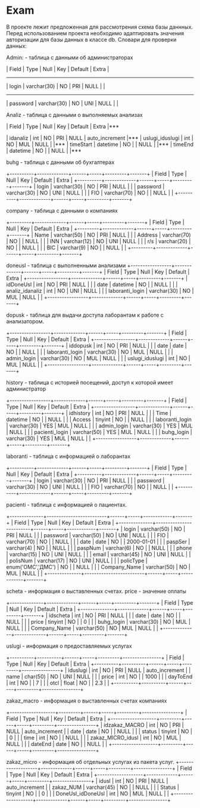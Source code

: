 # Exam
В проекте лежит предложенная для рассмотрения схема базы даннных.
Перед использованием проекта необходимо адаптировать значения авторизации для базы данных
в классе db.
Словари для проверки данных: 

Admin: - таблица с данными об администраторах


| Field    | Type        | Null | Key | Default | Extra |
***
| login    | varchar(30) | NO   | PRI | NULL    |       |
***
| password | varchar(30) | NO   | UNI | NULL    |       |





Analiz - таблица с данными о выполняемых анализах 


| Field           | Type     | Null | Key | Default | Extra          |***

| idanaliz        | int      | NO   | PRI | NULL    | auto_increment |***
| uslugi_iduslugi | int      | NO   | MUL | NULL    |                |***
| timeStart       | datetime | NO   |     | NULL    |                |***
| timeEnd         | datetime | NO   |     | NULL    |                |***


buhg - таблица с данными об бухгалтерах

+----------+-------------+------+-----+---------+-------+
| Field    | Type        | Null | Key | Default | Extra |
+----------+-------------+------+-----+---------+-------+
| login    | varchar(30) | NO   | PRI | NULL    |       |
| password | varchar(30) | NO   | UNI | NULL    |       |
| FIO      | varchar(70) | NO   |     | NULL    |       |
+----------+-------------+------+-----+---------+-------+

company - таблица с данными о компаниях 

+---------+-------------+------+-----+---------+-------+
| Field   | Type        | Null | Key | Default | Extra |
+---------+-------------+------+-----+---------+-------+
| Name    | varchar(50) | NO   | PRI | NULL    |       |
| Address | varchar(70) | NO   |     | NULL    |       |
| INN     | varchar(12) | NO   | UNI | NULL    |       |
| r/s     | varchar(20) | NO   |     | NULL    |       |
| BIC     | varchar(9)  | NO   |     | NULL    |       |
+---------+-------------+------+-----+---------+-------+

doneusl - таблица с выполненными анализами 
+-----------------+-------------+------+-----+---------+-------+
| Field           | Type        | Null | Key | Default | Extra |
+-----------------+-------------+------+-----+---------+-------+
| idDoneUsl       | int         | NO   | PRI | NULL    |       |
| date            | datetime    | NO   |     | NULL    |       |
| analiz_idanaliz | int         | NO   | UNI | NULL    |       |
| laboranti_login | varchar(30) | NO   | MUL | NULL    |       |
+-----------------+-------------+------+-----+---------+-------+

dopusk - таблица для выдачи доступа лаборантам к работе с анализатором.

+-----------------+-------------+------+-----+---------+-------+
| Field           | Type        | Null | Key | Default | Extra |
+-----------------+-------------+------+-----+---------+-------+
| iddopusk        | int         | NO   | PRI | NULL    |       |
| date            | date        | NO   |     | NULL    |       |
| laboranti_login | varchar(30) | NO   | MUL | NULL    |       |
| admin_login     | varchar(30) | NO   | MUL | NULL    |       |
| uslugi_iduslugi | int         | NO   | MUL | NULL    |       |
+-----------------+-------------+------+-----+---------+-------+

history - таблица с историей посещений, доступ к которой имеет администратор 

+-----------------+-------------+------+-----+---------+-------+
| Field           | Type        | Null | Key | Default | Extra |
+-----------------+-------------+------+-----+---------+-------+
| idhistory       | int         | NO   | PRI | NULL    |       |
| Time            | datetime    | NO   |     | NULL    |       |
| Access          | tinyint     | NO   |     | NULL    |       |
| laboranti_login | varchar(30) | YES  | MUL | NULL    |       |
| admin_login     | varchar(30) | YES  | MUL | NULL    |       |
| pacienti_login  | varchar(50) | YES  | MUL | NULL    |       |
| buhg_login      | varchar(30) | YES  | MUL | NULL    |       |
+-----------------+-------------+------+-----+---------+-------+

laboranti - таблица с информацией о лаборантах

+----------+-------------+------+-----+---------+-------+
| Field    | Type        | Null | Key | Default | Extra |
+----------+-------------+------+-----+---------+-------+
| login    | varchar(30) | NO   | PRI | NULL    |       |
| password | varchar(30) | NO   | UNI | NULL    |       |
| FIO      | varchar(70) | NO   |     | NULL    |       |
+----------+-------------+------+-----+---------+-------+

pacienti - таблица с информацией о пациентах. 

+--------------+-------------------------+------+-----+------------+-------+
| Field        | Type                    | Null | Key | Default    | Extra |
+--------------+-------------------------+------+-----+------------+-------+
| login        | varchar(50)             | NO   | PRI | NULL       |       |
| password     | varchar(50)             | NO   | UNI | NULL       |       |
| FIO          | varchar(70)             | NO   |     | NULL       |       |
| date         | date                    | NO   |     | 2000-01-01 |       |
| paspSer      | varchar(4)              | NO   |     | NULL       |       |
| paspNum      | varchar(6)              | NO   |     | NULL       |       |
| phone        | varchar(15)             | NO   | UNI | NULL       |       |
| email        | varchar(45)             | NO   | UNI | NULL       |       |
| polisNum     | varchar(17)             | NO   | UNI | NULL       |       |
| policType    | enum('ОМС','ДМС')       | NO   |     | NULL       |       |
| Company_Name | varchar(50)             | NO   | MUL | NULL       |       |
+--------------+-------------------------+------+-----+------------+-------+

scheta - информация о выставленных счетах. price - значение оплаты

+--------------+-------------+------+-----+---------+-------+
| Field        | Type        | Null | Key | Default | Extra |
+--------------+-------------+------+-----+---------+-------+
| idscheta     | int         | NO   | PRI | NULL    |       |
| date         | date        | NO   |     | NULL    |       |
| price        | tinyint     | NO   |     | 0       |       |
| buhg_login   | varchar(30) | NO   | MUL | NULL    |       |
| Company_Name | varchar(50) | NO   | MUL | NULL    |       |
+--------------+-------------+------+-----+---------+-------+

uslugi - информация о предоставляемых услугах

+----------+----------+------+-----+---------+----------------+
| Field    | Type     | Null | Key | Default | Extra          |
+----------+----------+------+-----+---------+----------------+
| iduslugi | int      | NO   | PRI | NULL    | auto_increment |
| name     | char(50) | NO   | UNI | NULL    |                |
| price    | int      | NO   |     | 1000    |                |
| dayToEnd | int      | NO   |     | 7       |                |
| otcl     | float    | NO   |     | 2.3     |                |
+----------+----------+------+-----+---------+----------------+

zakaz_macro - информация о выставленных счетах компаниях 

+-------------------+---------+------+-----+---------+----------------+
| Field             | Type    | Null | Key | Default | Extra          |
+-------------------+---------+------+-----+---------+----------------+
| idzakaz_MACRO     | int     | NO   | PRI | NULL    | auto_increment |
| date              | date    | NO   |     | NULL    |                |
| status            | tinyint | NO   |     | 0       |                |
| time              | int     | NO   |     | NULL    |                |
| zakaz_MICRO_idusl | int     | NO   | MUL | NULL    |                |
| dateEnd           | date    | NO   |     | NULL    |                |
+-------------------+---------+------+-----+---------+----------------+

zakaz_micro - информация об отдельных услугах из пакета услуг.
+-------------------+-------------+------+-----+---------+----------------+
| Field             | Type        | Null | Key | Default | Extra          |
+-------------------+-------------+------+-----+---------+----------------+
| idusl             | int         | NO   | PRI | NULL    | auto_increment |
| zakaz_NUM         | varchar(45) | NO   |     | NULL    |                |
| Status            | tinyint     | NO   |     | 0       |                |
| DoneUsl_idDoneUsl | int         | NO   | MUL | NULL    |                |
+-------------------+-------------+------+-----+---------+----------------+
